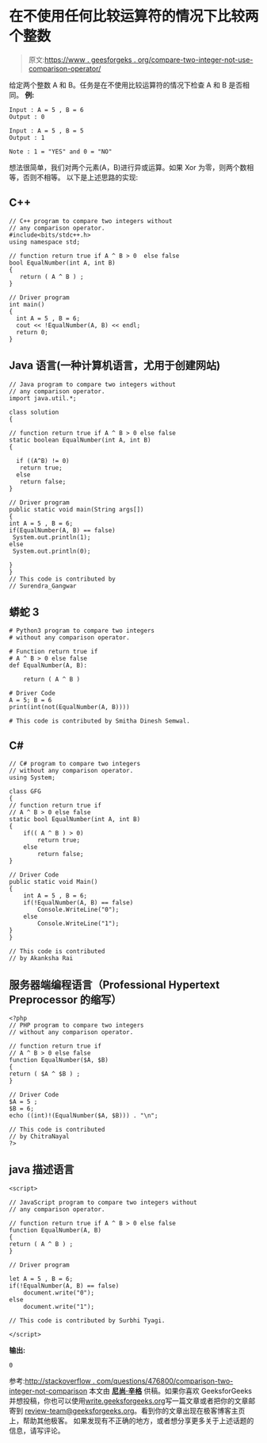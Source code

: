 # 在不使用任何比较运算符的情况下比较两个整数

> 原文:[https://www . geesforgeks . org/compare-two-integer-not-use-comparison-operator/](https://www.geeksforgeeks.org/compare-two-integers-without-using-comparison-operator/)

给定两个整数 A 和 B。任务是在不使用比较运算符的情况下检查 A 和 B 是否相同。
**例:**

```
Input : A = 5 , B = 6
Output : 0

Input : A = 5 , B = 5 
Output : 1

Note : 1 = "YES" and 0 = "NO"
```

想法很简单，我们对两个元素(A，B)进行异或运算。如果 Xor 为零，则两个数相等，否则不相等。
以下是上述思路的实现:

## C++

```
// C++ program to compare two integers without
// any comparison operator.
#include<bits/stdc++.h>
using namespace std;

// function return true if A ^ B > 0  else false
bool EqualNumber(int A, int B)
{
   return ( A ^ B ) ;
}

// Driver program
int main()
{
  int A = 5 , B = 6;
  cout << !EqualNumber(A, B) << endl;
  return 0;
}
```

## Java 语言(一种计算机语言，尤用于创建网站)

```
// Java program to compare two integers without
// any comparison operator.
import java.util.*;

class solution
{

// function return true if A ^ B > 0 else false
static boolean EqualNumber(int A, int B)
{

  if ((A^B) != 0)
   return true;
  else
   return false;
}

// Driver program
public static void main(String args[])
{
int A = 5 , B = 6;
if(EqualNumber(A, B) == false)
 System.out.println(1);
else
 System.out.println(0);

}
}
// This code is contributed by
// Surendra_Gangwar
```

## 蟒蛇 3

```
# Python3 program to compare two integers
# without any comparison operator.

# Function return true if
# A ^ B > 0 else false
def EqualNumber(A, B):

    return ( A ^ B )

# Driver Code
A = 5; B = 6
print(int(not(EqualNumber(A, B))))

# This code is contributed by Smitha Dinesh Semwal.
```

## C#

```
// C# program to compare two integers
// without any comparison operator.
using System;

class GFG
{
// function return true if
// A ^ B > 0 else false
static bool EqualNumber(int A, int B)
{
    if(( A ^ B ) > 0)
        return true;
    else
        return false;
}

// Driver Code
public static void Main()
{
    int A = 5 , B = 6;
    if(!EqualNumber(A, B) == false)
        Console.WriteLine("0");
    else
        Console.WriteLine("1");
}
}

// This code is contributed
// by Akanksha Rai
```

## 服务器端编程语言（Professional Hypertext Preprocessor 的缩写）

```
<?php
// PHP program to compare two integers
// without any comparison operator.

// function return true if
// A ^ B > 0 else false
function EqualNumber($A, $B)
{
return ( $A ^ $B ) ;
}

// Driver Code
$A = 5 ;
$B = 6;
echo ((int)!(EqualNumber($A, $B))) . "\n";

// This code is contributed
// by ChitraNayal
?>
```

## java 描述语言

```
<script>

// JavaScript program to compare two integers without
// any comparison operator.

// function return true if A ^ B > 0 else false
function EqualNumber(A, B)
{
return ( A ^ B ) ;
}

// Driver program

let A = 5 , B = 6; 
if(!EqualNumber(A, B) == false)
    document.write("0"); 
else
    document.write("1"); 

// This code is contributed by Surbhi Tyagi.

</script>
```

**输出:**

```
0
```

参考:[http://stackoverflow . com/questions/476800/comparison-two-integer-not-comparison](http://stackoverflow.com/questions/476800/comparing-two-integers-without-any-comparison)
本文由 [**尼尚·辛格**](https://practice.geeksforgeeks.org/user-profile.php?user=_code) 供稿。如果你喜欢 GeeksforGeeks 并想投稿，你也可以使用[write.geeksforgeeks.org](https://write.geeksforgeeks.org)写一篇文章或者把你的文章邮寄到 review-team@geeksforgeeks.org。看到你的文章出现在极客博客主页上，帮助其他极客。
如果发现有不正确的地方，或者想分享更多关于上述话题的信息，请写评论。